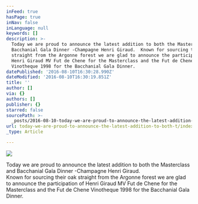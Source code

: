 ```yaml
---
inFeed: true
hasPage: true
inNav: false
inLanguage: null
keywords: []
description: >-
  Today we are proud to announce the latest addition to both the Masterclass and
  Bacchanial Gala Dinner -Champagne Henri Giraud.  Known for sourcing their oak
  straight from the Argonne forest we are glad to announce the participation of
  Henri Giraud MV Fut de Chene for the Masterclass and the Fut de Chene
  Vinotheque 1998 for the Bacchanial Gala Dinner. 
datePublished: '2016-08-10T16:30:28.990Z'
dateModified: '2016-08-10T16:30:19.851Z'
title: ''
author: []
via: {}
authors: []
publisher: {}
starred: false
sourcePath: >-
  _posts/2016-08-10-today-we-are-proud-to-announce-the-latest-addition-to-both-t.md
url: today-we-are-proud-to-announce-the-latest-addition-to-both-t/index.html
_type: Article

---
```

![](https://the-grid-user-content.s3-us-west-2.amazonaws.com/36b0da26-d6c8-4ef1-9a53-d4e0d1a6d0d7.jpg)

Today we are proud to announce the latest addition to both the Masterclass and Bacchanial Gala Dinner -Champagne Henri Giraud.  
Known for sourcing their oak straight from the Argonne forest we are glad to announce the participation of Henri Giraud MV Fut de Chene for the Masterclass and the Fut de Chene Vinotheque 1998 for the Bacchanial Gala Dinner.